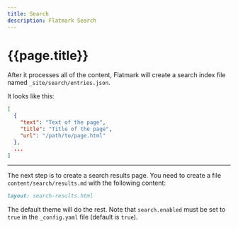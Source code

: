 ```yaml
---
title: Search
description: Flatmark Search
---
```


# {{page.title}}

After it processes all of the content, Flatmark will create a search index file 
named `_site/search/entries.json`.

It looks like this:

```json
[
  {
    "text": "Text of the page",
    "title": "Title of the page",
    "url": "/path/to/page.html"
  },
  ...
]
```

---

The next step is to create a search results page.
You need to create a file `content/search/results.md` with the following content:

```markdown
layout: search-results.html
```


The default theme will do the rest.
Note that `search.enabled` must be set to `true` in the `_config.yaml` file (default is `true`).





